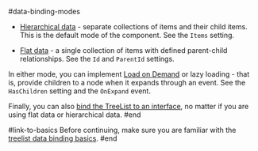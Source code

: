 #data-binding-modes

* [Hierarchical data](slug:treelist-data-binding-hierarchical-data) - separate collections of items and their child items. This is the default mode of the component. See the `Items` setting.

* [Flat data](slug:treelist-data-binding-flat-data) - a single collection of items with defined parent-child relationships. See the `Id` and `ParentId` settings.

In either mode, you can implement [Load on Demand](slug:treelist-data-binding-load-on-demand) or lazy loading - that is, provide children to a node when it expands through an event. See the `HasChildren` setting and the `OnExpand` event.

Finally, you can also [bind the TreeList to an interface](slug:treelist-data-binding-interface), no matter if you are using flat data or hierarchical data.
#end

#link-to-basics
Before continuing, make sure you are familiar with the [treelist data binding basics](slug:treelist-data-binding-overview).
#end